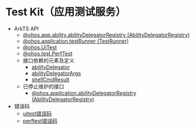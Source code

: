 # Test Kit（应用测试服务）<!--test-kit-->

<!--Kit: Test Kit-->
<!--Subsystem: Test-->
<!--Owner: @inter515-->
<!--SE: @inter515-->
<!--TSE: @laonie666-->

- ArkTS API<!--test-arkts-->
  - [@ohos.app.ability.abilityDelegatorRegistry (AbilityDelegatorRegistry)](js-apis-app-ability-abilityDelegatorRegistry.md)
  - [@ohos.application.testRunner (TestRunner)](js-apis-application-testRunner.md)
  - [@ohos.UiTest](js-apis-uitest.md)
  - [@ohos.test.PerfTest](js-apis-perftest.md)
  - 接口依赖的元素及定义<!--test-api-interface-depend-->
    - [abilityDelegator](js-apis-inner-application-abilityDelegator.md)
    - [abilityDelegatorArgs](js-apis-inner-application-abilityDelegatorArgs.md)
    - [shellCmdResult](js-apis-inner-application-shellCmdResult.md)
  - 已停止维护的接口<!--test-arkts-dep-->
    - [@ohos.application.abilityDelegatorRegistry (AbilityDelegatorRegistry)](js-apis-application-abilityDelegatorRegistry.md)
- 错误码<!--test-arkts-errcode-->
  - [uitest错误码](errorcode-uitest.md)
  - [perftest错误码](errorcode-perftest.md)